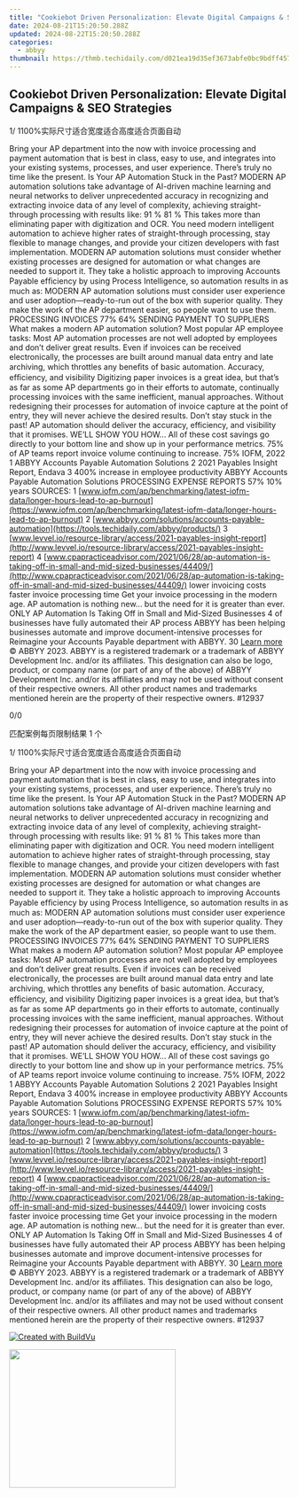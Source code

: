 ```yaml
---
title: "Cookiebot Driven Personalization: Elevate Digital Campaigns & SEO Strategies"
date: 2024-08-21T15:20:50.288Z
updated: 2024-08-22T15:20:50.288Z
categories:
  - abbyy
thumbnail: https://thmb.techidaily.com/d021ea19d35ef3673abfe0bc9bdff457eb34791e55514d7bc0ce5bafaca00aee.jpg
---
```


## Cookiebot Driven Personalization: Elevate Digital Campaigns & SEO Strategies

1/ 1100%实际尺寸适合宽度适合高度适合页面自动

Bring your AP department into the now with invoice processing and payment automation that is best in class, easy to use, and integrates into your existing systems, processes, and user experience. There’s truly no time like the present. Is Your AP Automation Stuck in the Past? MODERN AP automation solutions take advantage of AI-driven machine learning and neural networks to deliver unprecedented accuracy in recognizing and extracting invoice data of any level of complexity, achieving straight-through processing with results like: 91 % 81 % This takes more than eliminating paper with digitization and OCR. You need modern intelligent automation to achieve higher rates of straight-through processing, stay flexible to manage changes, and provide your citizen developers with fast implementation. MODERN AP automation solutions must consider whether existing processes are designed for automation or what changes are needed to support it. They take a holistic approach to improving Accounts Payable efﬁciency by using Process Intelligence, so automation results in as much as: MODERN AP automation solutions must consider user experience and user adoption—ready-to-run out of the box with superior quality. They make the work of the AP department easier, so people want to use them. PROCESSING INVOICES 77% 64% SENDING PAYMENT TO SUPPLIERS What makes a modern AP automation solution? Most popular AP employee tasks: Most AP automation processes are not well adopted by employees and don’t deliver great results. Even if invoices can be received electronically, the processes are built around manual data entry and late archiving, which throttles any beneﬁts of basic automation. Accuracy, efﬁciency, and visibility Digitizing paper invoices is a great idea, but that’s as far as some AP departments go in their efforts to automate, continually processing invoices with the same inefficient, manual approaches. Without redesigning their processes for automation of invoice capture at the point of entry, they will never achieve the desired results. Don’t stay stuck in the past! AP automation should deliver the accuracy, efficiency, and visibility that it promises. WE’LL SHOW YOU HOW... All of these cost savings go directly to your bottom line and show up in your performance metrics. 75% of AP teams report invoice volume continuing to increase. 75% IOFM, 2022 1 ABBYY Accounts Payable Automation Solutions 2 2021 Payables Insight Report, Endava 3 400% increase in employee productivity ABBYY Accounts Payable Automation Solutions PROCESSING EXPENSE REPORTS 57% 10% years SOURCES: 1 [www.iofm.com/ap/benchmarking/latest-iofm-data/longer-hours-lead-to-ap-burnout](https://www.iofm.com/ap/benchmarking/latest-iofm-data/longer-hours-lead-to-ap-burnout) 2 [www.abbyy.com/solutions/accounts-payable-automation](https://tools.techidaily.com/abbyy/products/) 3 [www.levvel.io/resource-library/access/2021-payables-insight-report](http://www.levvel.io/resource-library/access/2021-payables-insight-report) 4 [www.cpapracticeadvisor.com/2021/06/28/ap-automation-is-taking-off-in-small-and-mid-sized-businesses/44409/](http://www.cpapracticeadvisor.com/2021/06/28/ap-automation-is-taking-off-in-small-and-mid-sized-businesses/44409/) lower invoicing costs faster invoice processing time Get your invoice processing in the modern age. AP automation is nothing new... but the need for it is greater than ever. ONLY AP Automation Is Taking Off in Small and Mid-Sized Businesses 4 of businesses have fully automated their AP process ABBYY has been helping businesses automate and improve document-intensive processes for Reimagine your Accounts Payable department with ABBYY. 30 [Learn more](https://tools.techidaily.com/abbyy/products/) © ABBYY 2023\. ABBYY is a registered trademark or a trademark of ABBYY Development Inc. and/or its affiliates. This designation can also be logo, product, or company name (or part of any of the above) of ABBYY Development Inc. and/or its affiliates and may not be used without consent of their respective owners. All other product names and trademarks mentioned herein are the property of their respective owners. #12937 



0/0

匹配案例每页限制结果 1 个

1/ 1100%实际尺寸适合宽度适合高度适合页面自动

Bring your AP department into the now with invoice processing and payment automation that is best in class, easy to use, and integrates into your existing systems, processes, and user experience. There’s truly no time like the present. Is Your AP Automation Stuck in the Past? MODERN AP automation solutions take advantage of AI-driven machine learning and neural networks to deliver unprecedented accuracy in recognizing and extracting invoice data of any level of complexity, achieving straight-through processing with results like: 91 % 81 % This takes more than eliminating paper with digitization and OCR. You need modern intelligent automation to achieve higher rates of straight-through processing, stay flexible to manage changes, and provide your citizen developers with fast implementation. MODERN AP automation solutions must consider whether existing processes are designed for automation or what changes are needed to support it. They take a holistic approach to improving Accounts Payable efﬁciency by using Process Intelligence, so automation results in as much as: MODERN AP automation solutions must consider user experience and user adoption—ready-to-run out of the box with superior quality. They make the work of the AP department easier, so people want to use them. PROCESSING INVOICES 77% 64% SENDING PAYMENT TO SUPPLIERS What makes a modern AP automation solution? Most popular AP employee tasks: Most AP automation processes are not well adopted by employees and don’t deliver great results. Even if invoices can be received electronically, the processes are built around manual data entry and late archiving, which throttles any beneﬁts of basic automation. Accuracy, efﬁciency, and visibility Digitizing paper invoices is a great idea, but that’s as far as some AP departments go in their efforts to automate, continually processing invoices with the same inefficient, manual approaches. Without redesigning their processes for automation of invoice capture at the point of entry, they will never achieve the desired results. Don’t stay stuck in the past! AP automation should deliver the accuracy, efficiency, and visibility that it promises. WE’LL SHOW YOU HOW... All of these cost savings go directly to your bottom line and show up in your performance metrics. 75% of AP teams report invoice volume continuing to increase. 75% IOFM, 2022 1 ABBYY Accounts Payable Automation Solutions 2 2021 Payables Insight Report, Endava 3 400% increase in employee productivity ABBYY Accounts Payable Automation Solutions PROCESSING EXPENSE REPORTS 57% 10% years SOURCES: 1 [www.iofm.com/ap/benchmarking/latest-iofm-data/longer-hours-lead-to-ap-burnout](https://www.iofm.com/ap/benchmarking/latest-iofm-data/longer-hours-lead-to-ap-burnout) 2 [www.abbyy.com/solutions/accounts-payable-automation](https://tools.techidaily.com/abbyy/products/) 3 [www.levvel.io/resource-library/access/2021-payables-insight-report](http://www.levvel.io/resource-library/access/2021-payables-insight-report) 4 [www.cpapracticeadvisor.com/2021/06/28/ap-automation-is-taking-off-in-small-and-mid-sized-businesses/44409/](http://www.cpapracticeadvisor.com/2021/06/28/ap-automation-is-taking-off-in-small-and-mid-sized-businesses/44409/) lower invoicing costs faster invoice processing time Get your invoice processing in the modern age. AP automation is nothing new... but the need for it is greater than ever. ONLY AP Automation Is Taking Off in Small and Mid-Sized Businesses 4 of businesses have fully automated their AP process ABBYY has been helping businesses automate and improve document-intensive processes for Reimagine your Accounts Payable department with ABBYY. 30 [Learn more](https://tools.techidaily.com/abbyy/products/) © ABBYY 2023\. ABBYY is a registered trademark or a trademark of ABBYY Development Inc. and/or its affiliates. This designation can also be logo, product, or company name (or part of any of the above) of ABBYY Development Inc. and/or its affiliates and may not be used without consent of their respective owners. All other product names and trademarks mentioned herein are the property of their respective owners. #12937 

[![Created with BuildVu](https://www.abbyy.com/buildvu-logo.png)](https://www.idrsolutions.com/online-pdf-to-html-converter)

<ins class="adsbygoogle"
     style="display:block"
     data-ad-format="autorelaxed"
     data-ad-client="ca-pub-7571918770474297"
     data-ad-slot="1223367746"></ins>



<ins class="adsbygoogle"
     style="display:block"
     data-ad-client="ca-pub-7571918770474297"
     data-ad-slot="8358498916"
     data-ad-format="auto"
     data-full-width-responsive="true"></ins>

<!-- affiliate ads begin -->
<a href="https://bluettius.sjv.io/c/5597632/2027209/17108" target="_top" id="2027209"><img src="//a.impactradius-go.com/display-ad/17108-2027209" border="0" alt="" width="300" height="250"/></a><img height="0" width="0" src="https://imp.pxf.io/i/5597632/2027209/17108" style="position:absolute;visibility:hidden;" border="0" />
<!-- affiliate ads end -->